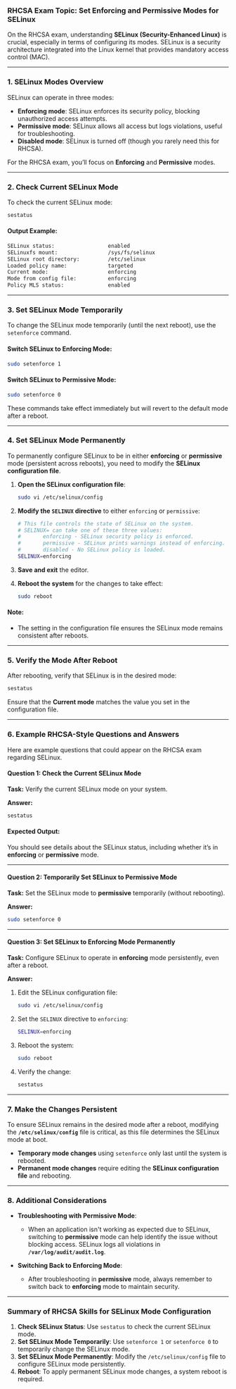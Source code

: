 ### **RHCSA Exam Topic: Set Enforcing and Permissive Modes for SELinux**

On the RHCSA exam, understanding **SELinux (Security-Enhanced Linux)** is crucial, especially in terms of configuring its modes. SELinux is a security architecture integrated into the Linux kernel that provides mandatory access control (MAC).

---

### **1. SELinux Modes Overview**

SELinux can operate in three modes:

- **Enforcing mode**: SELinux enforces its security policy, blocking unauthorized access attempts.
- **Permissive mode**: SELinux allows all access but logs violations, useful for troubleshooting.
- **Disabled mode**: SELinux is turned off (though you rarely need this for RHCSA).

For the RHCSA exam, you’ll focus on **Enforcing** and **Permissive** modes.

---

### **2. Check Current SELinux Mode**

To check the current SELinux mode:

```bash
sestatus
```

#### **Output Example:**
```bash
SELinux status:                 enabled
SELinuxfs mount:                /sys/fs/selinux
SELinux root directory:         /etc/selinux
Loaded policy name:             targeted
Current mode:                   enforcing
Mode from config file:          enforcing
Policy MLS status:              enabled
```

---

### **3. Set SELinux Mode Temporarily**

To change the SELinux mode temporarily (until the next reboot), use the `setenforce` command.

#### **Switch SELinux to Enforcing Mode**:
```bash
sudo setenforce 1
```

#### **Switch SELinux to Permissive Mode**:
```bash
sudo setenforce 0
```

These commands take effect immediately but will revert to the default mode after a reboot.

---

### **4. Set SELinux Mode Permanently**

To permanently configure SELinux to be in either **enforcing** or **permissive** mode (persistent across reboots), you need to modify the **SELinux configuration file**.

1. **Open the SELinux configuration file**:
   ```bash
   sudo vi /etc/selinux/config
   ```

2. **Modify the `SELINUX` directive** to either `enforcing` or `permissive`:
   ```bash
   # This file controls the state of SELinux on the system.
   # SELINUX= can take one of these three values:
   #       enforcing - SELinux security policy is enforced.
   #       permissive - SELinux prints warnings instead of enforcing.
   #       disabled - No SELinux policy is loaded.
   SELINUX=enforcing
   ```

3. **Save and exit** the editor.

4. **Reboot the system** for the changes to take effect:
   ```bash
   sudo reboot
   ```

#### **Note:**
- The setting in the configuration file ensures the SELinux mode remains consistent after reboots.

---

### **5. Verify the Mode After Reboot**

After rebooting, verify that SELinux is in the desired mode:

```bash
sestatus
```

Ensure that the **Current mode** matches the value you set in the configuration file.

---

### **6. Example RHCSA-Style Questions and Answers**

Here are example questions that could appear on the RHCSA exam regarding SELinux.

#### **Question 1: Check the Current SELinux Mode**

**Task:** Verify the current SELinux mode on your system.

**Answer:**

```bash
sestatus
```

#### **Expected Output**:
You should see details about the SELinux status, including whether it’s in **enforcing** or **permissive** mode.

---

#### **Question 2: Temporarily Set SELinux to Permissive Mode**

**Task:** Set the SELinux mode to **permissive** temporarily (without rebooting).

**Answer:**

```bash
sudo setenforce 0
```

---

#### **Question 3: Set SELinux to Enforcing Mode Permanently**

**Task:** Configure SELinux to operate in **enforcing** mode persistently, even after a reboot.

**Answer:**

1. Edit the SELinux configuration file:
   ```bash
   sudo vi /etc/selinux/config
   ```

2. Set the `SELINUX` directive to `enforcing`:
   ```bash
   SELINUX=enforcing
   ```

3. Reboot the system:
   ```bash
   sudo reboot
   ```

4. Verify the change:
   ```bash
   sestatus
   ```

---

### **7. Make the Changes Persistent**

To ensure SELinux remains in the desired mode after a reboot, modifying the **`/etc/selinux/config`** file is critical, as this file determines the SELinux mode at boot.

- **Temporary mode changes** using `setenforce` only last until the system is rebooted.
- **Permanent mode changes** require editing the **SELinux configuration file** and rebooting.

---

### **8. Additional Considerations**

- **Troubleshooting with Permissive Mode**: 
  - When an application isn't working as expected due to SELinux, switching to **permissive** mode can help identify the issue without blocking access. SELinux logs all violations in **`/var/log/audit/audit.log`**.
  
- **Switching Back to Enforcing Mode**:
  - After troubleshooting in **permissive** mode, always remember to switch back to **enforcing** mode to maintain security.

---

### **Summary of RHCSA Skills for SELinux Mode Configuration**

1. **Check SELinux Status**: Use `sestatus` to check the current SELinux mode.
2. **Set SELinux Mode Temporarily**: Use `setenforce 1` or `setenforce 0` to temporarily change the SELinux mode.
3. **Set SELinux Mode Permanently**: Modify the `/etc/selinux/config` file to configure SELinux mode persistently.
4. **Reboot**: To apply permanent SELinux mode changes, a system reboot is required.
